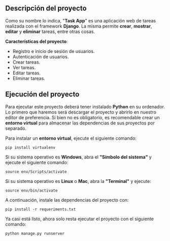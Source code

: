 ## Descripción del proyecto

Como su nombre lo indica, "**Task App**" es una aplicación web de tareas realizada con el framework **Django**. La misma permite **crear**, **mostrar**, **editar** y **eliminar** tareas, entre otras cosas.

**Características del proyecto**:

- Registro e inicio de sesión de usuarios.
- Autenticación de usuarios.
- Crear tareas.
- Ver tareas.
- Editar tareas.
- Eliminar tareas.

## Ejecución del proyecto

Para ejecutar este proyecto deberá tener instalado **Python** en su ordenador. Lo primero que haremos será descargar el proyecto y abrirlo en nuestro editor de preferencia. Si bien no es obligatorio, es recomendable crear un **entorno virtual** para almacenar las dependencias de sus proyectos por separado.

Para instalar un **entorno virtual**, ejecute el siguiente comando:

```
pip install virtualenv
```

Si su sistema operativo es **Windows**, abra el **"Símbolo del sistema"** y ejecute el siguiente comando:

```
source env/Scripts/activate
```

Si su sistema operativo es **Linux** o **Mac**, abra la **"Terminal"** y ejecute:

```
source env/bin/activate
```

A continuación, instale las dependencias del proyecto con:

```
pip install -r requeriments.txt
```

Ya casi está listo, ahora solo resta ejecutar el proyecto con el siguiente comando:

```
python manage.py runserver
```
